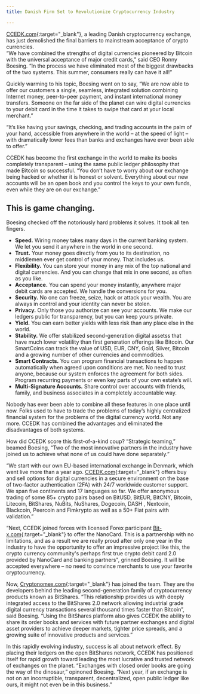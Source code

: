 ```yaml
---
title: Danish Firm Set to Revolutionize Cryptocurrency Industry

---
```


[CCEDK.com](https://www.ccedk.com/){:target="_blank"}, a leading Danish cryptocurrency exchange, has just demolished the final barriers to mainstream acceptance of crypto currencies.  
“We have combined the strengths of digital currencies pioneered by Bitcoin with the universal acceptance of major credit cards,” said CEO Ronny Boesing. “In the process we have eliminated most of the biggest drawbacks of the two systems.  This summer, consumers really can have it all!” 

<!--more-->


Quickly warming to his topic, Boesing went on to say, “We are now able to offer our customers a single, seamless, integrated solution combining Internet money, peer-to-peer payment, and instant international money transfers.  Someone on the far side of the planet can wire digital currencies to your debit card in the time it takes to swipe that card at your local merchant.”  

“It’s like having your savings, checking, and trading accounts in the palm of your hand, accessible from anywhere in the world – at the speed of light – with dramatically lower fees than banks and exchanges have ever been able to offer.”

CCEDK has become the first exchange in the world to make its books completely transparent – using the same public ledger philosophy that made Bitcoin so successful. “You don’t have to worry about our exchange being hacked or whether it is honest or solvent. Everything about our new accounts will be an open book and you control the keys to your own funds, even while they are on our exchange.”


## This is game changing.

Boesing checked off the notoriously hard problems it solves.  It took all ten fingers.


* **Speed.** Wiring money takes many days in the current banking system.
We let you send it anywhere in the world in one second.
* **Trust.** Your money goes directly from you to its destination, no middlemen ever get control of your money. That includes us.
* **Flexibility.** You can store your money in any mix of the top national and digital currencies. And you can change that mix in one second, as often as you like.
* **Acceptance.** You can spend your money instantly, anywhere major debit cards are accepted. We handle the conversions for you.
* **Security.** No one can freeze, seize, hack or attack your wealth. You are always in control and your identity can never be stolen.
* **Privacy.** Only those you authorize can see your accounts. We make our ledgers public for transparency, but you can keep yours private.
* **Yield.** You can earn better yields with less risk than any place else in the world.
* **Stability.** We offer stabilized second-generation digital assetss that have much lower volatility than first generation offerings like Bitcoin. Our SmartCoins can track the value of USD, EUR, CNY, Gold, Silver, Bitcoin and a growing number of other currencies and commodities.
* **Smart Contracts.** You can program financial transactions to happen automatically when agreed upon conditions are met.  No need to trust anyone, because our system enforces the agreement for both sides. Program recurring payments or even key parts of your own estate’s will.
* **Multi-Signature Accounts.** Share control over accounts with friends, family, and business associates in a completely accountable way.  
 
Nobody has ever been able to combine all these features in one place until now. Folks used to have to trade the problems of today’s highly centralized financial system for the problems of the digital currency world.  Not any more.  CCEDK has combined the advantages and eliminated the disadvantages of both systems.

How did CCEDK score this first-of-a-kind coup?  “Strategic teaming,” beamed Boesing, “Two of the most innovative partners in the industry have joined us to achieve what none of us could have done separately.”  

“We start with our own EU-based international exchange in Denmark, which went live more than a year ago. [CCEDK.com](https://www.ccedk.com/){:target="_blank"} offers buy and sell options for digital currencies in a secure environment on the base of two-factor authentication (2FA) with 24/7 worldwide customer support.  We span five continents and 17 languages so far. We offer anonymous trading of some 85+ crypto pairs based on BitUSD, BitEUR, BitCNY, Bitcoin, Litecoin, BitShares, NuBits, NuShares, Dogecoin, DASH
, Nextcoin, Blackcoin, Peercoin and Fimkrypto as well as a 50+ Fiat pairs with validation.” 

“Next, CCEDK joined forces with licensed Forex participant [Bit-x.com](https://bit-x.com){:target="_blank"} to offer the NanoCard. This is a partnership with no limitations, and as a result we are really proud after only one year in the industry to have the opportunity to offer an impressive project like this, the crypto currency community's perhaps first true crypto debit card 2.0 provided by NanoCard and banking partners", grinned Boesing.  It will be accepted everywhere – no need to convince merchants to use your favorite cryptocurrency.

  

Now, [Cryptonomex.com](https://cryptonomex.com){:target="_blank"} has joined the team. They are the developers behind the leading second-generation family of cryptocurrency products known as BitShares. “This relationship provides us with deeply integrated access to the BitShares 2.0 network allowing industrial grade digital currency transactions several thousand times faster than Bitcoin”, said Boesing. “Using the BitShares platform also gives CCEDK the ability to share its order books and services with future partner exchanges and digital asset providers to achieve deeper markets, tighter price spreads, and a growing suite of innovative products and services.”  
     

In this rapidly evolving industry, success is all about network effect.  By placing their ledgers on the open BitShares network, CCEDK has positioned itself for rapid growth toward leading the most lucrative and trusted network of exchanges on the planet.  “Exchanges with closed order books are going the way of the dinosaur,” opinoned Boesing.  “Next year, if an exchange is not on an incorruptible, transparent, decentralized, open public ledger like ours, it might not even be in this business.”